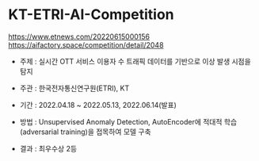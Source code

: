 # KT-ETRI-AI-Competition
https://www.etnews.com/20220615000156  
https://aifactory.space/competition/detail/2048
- 주제 : 실시간 OTT 서비스 이용자 수 트래픽 데이터를 기반으로 이상 발생 시점을 탐지


- 주관 : 한국전자통신연구원(ETRI), KT


- 기간 : 2022.04.18 ~ 2022.05.13, 2022.06.14(발표)


- 방법 : Unsupervised Anomaly Detection, AutoEncoder에 적대적 학습(adversarial training)을 접목하여 모델 구축


- 결과 : 최우수상 2등
